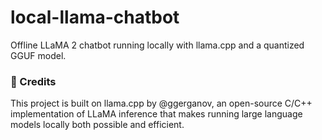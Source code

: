 # local-llama-chatbot
Offline LLaMA 2 chatbot running locally with llama.cpp and a quantized GGUF model.

### 🧠 Credits
This project is built on llama.cpp by @ggerganov, an open-source C/C++ implementation of LLaMA inference that makes running large language models locally both possible and efficient.

